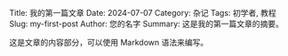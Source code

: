 Title: 我的第一篇文章
Date: 2024-07-07
Category: 杂记
Tags: 初学者, 教程
Slug: my-first-post
Author: 您的名字
Summary: 这是我的第一篇文章的摘要。

这是文章的内容部分，可以使用 Markdown 语法来编写。
